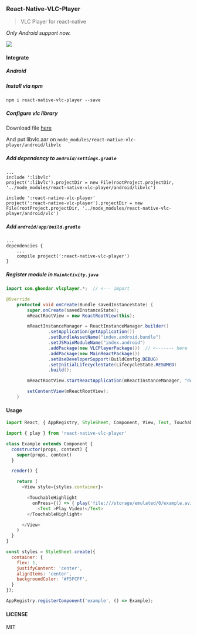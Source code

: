 ### React-Native-VLC-Player

> VLC Player for react-native

*Only Android support now.*

![](https://media.giphy.com/media/l4hLFPgXI7ipAAMGk/giphy.gif)

#### Integrate

##### Android

##### Install via npm
`npm i react-native-vlc-player --save`

##### Configure vlc library

 Download file [here](https://github.com/ghondar/react-native-vlc-player/raw/master/android/libvlc/libvlc.aar)

 And put libvlc.aar on `node_modules/react-native-vlc-player/android/libvlc`

##### Add dependency to `android/settings.gradle`
```
...
include ':libvlc'
project(':libvlc').projectDir = new File(rootProject.projectDir, '../node_modules/react-native-vlc-player/android/libvlc')

include ':react-native-vlc-player'
project(':react-native-vlc-player').projectDir = new File(rootProject.projectDir, '../node_modules/react-native-vlc-player/android/vlc')
```

##### Add `android/app/build.gradle`
```
...
dependencies {
    ...
    compile project(':react-native-vlc-player')
}
```
##### Register module in `MainActivity.java`
```Java
import com.ghondar.vlcplayer.*;  // <--- import

@Override
    protected void onCreate(Bundle savedInstanceState) {
        super.onCreate(savedInstanceState);
        mReactRootView = new ReactRootView(this);

        mReactInstanceManager = ReactInstanceManager.builder()
                .setApplication(getApplication())
                .setBundleAssetName("index.android.bundle")
                .setJSMainModuleName("index.android")
                .addPackage(new VLCPlayerPackage())  // <------- here
                .addPackage(new MainReactPackage())
                .setUseDeveloperSupport(BuildConfig.DEBUG)
                .setInitialLifecycleState(LifecycleState.RESUMED)
                .build();

        mReactRootView.startReactApplication(mReactInstanceManager, "doubanbook", null);

        setContentView(mReactRootView);
    }
```

#### Usage

```Javascript
import React, { AppRegistry, StyleSheet, Component, View, Text, TouchableHighlight } from 'react-native'

import { play } from 'react-native-vlc-player'

class Example extends Component {
  constructor(props, context) {
    super(props, context)
  }

  render() {

    return (
      <View style={styles.container}>

        <TouchableHighlight
          onPress={() => { play('file:///storage/emulated/0/example.avi') }}>
            <Text >Play Video!</Text>
        </TouchableHighlight>

      </View>
    )
  }
}

const styles = StyleSheet.create({
  container: {
    flex: 1,
    justifyContent: 'center',
    alignItems: 'center',
    backgroundColor: '#F5FCFF',
  }
});

AppRegistry.registerComponent('example', () => Example);
```

#### LICENSE
MIT

